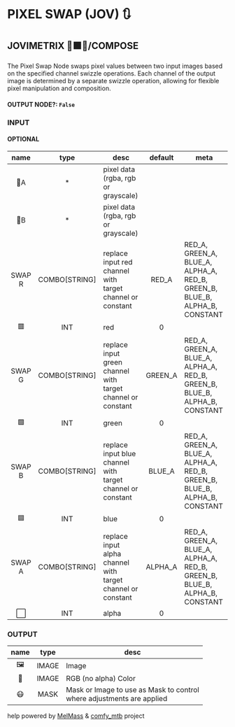 # PIXEL SWAP (JOV) 🔃

## JOVIMETRIX 🔺🟩🔵/COMPOSE

The Pixel Swap Node swaps pixel values between two input images based on the specified channel swizzle operations. Each channel of the output image is determined by a separate swizzle operation, allowing for flexible pixel manipulation and composition.

#### OUTPUT NODE?: `False`

### INPUT

#### OPTIONAL

name|type|desc|default|meta
:---:|:---:|---|:---:|---
👾A| * | pixel data (rgba, rgb or grayscale) |  | 
👾B| * | pixel data (rgba, rgb or grayscale) |  | 
SWAP R| COMBO[STRING] | replace input red channel with<br>target channel or constant | RED_A | RED_A, GREEN_A, BLUE_A, ALPHA_A, RED_B,<br>GREEN_B, BLUE_B, ALPHA_B, CONSTANT
🟥| INT | red | 0 | 
SWAP G| COMBO[STRING] | replace input green channel with<br>target channel or constant | GREEN_A | RED_A, GREEN_A, BLUE_A, ALPHA_A, RED_B,<br>GREEN_B, BLUE_B, ALPHA_B, CONSTANT
🟩| INT | green | 0 | 
SWAP B| COMBO[STRING] | replace input blue channel with<br>target channel or constant | BLUE_A | RED_A, GREEN_A, BLUE_A, ALPHA_A, RED_B,<br>GREEN_B, BLUE_B, ALPHA_B, CONSTANT
🟦| INT | blue | 0 | 
SWAP A| COMBO[STRING] | replace input alpha channel with<br>target channel or constant | ALPHA_A | RED_A, GREEN_A, BLUE_A, ALPHA_A, RED_B,<br>GREEN_B, BLUE_B, ALPHA_B, CONSTANT
⬜| INT | alpha | 0 | 

### OUTPUT

name|type|desc
:---:|:---:|---
🖼️| IMAGE | Image 
🌈| IMAGE | RGB (no alpha) Color 
😷| MASK | Mask or Image to use as Mask to control<br>where adjustments are applied 

help powered by [MelMass](https://github.com/melMass) & [comfy_mtb](https://github.com/melMass/comfy_mtb) project